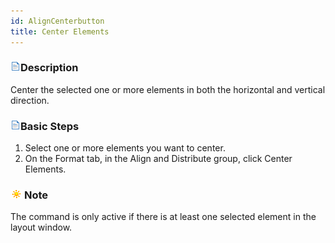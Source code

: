 ```yaml
---
id: AlignCenterbutton
title: Center Elements
---
```

### ![](../../img/read.gif)Description

Center the selected one or more elements in both the horizontal and vertical
direction.

### ![](../../img/read.gif)Basic Steps

  1. Select one or more elements you want to center.
  2. On the Format tab, in the Align and Distribute group, click Center Elements.

### ![](../../img/note.png)Note

The command is only active if there is at least one selected element in the layout window.